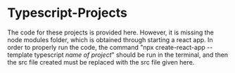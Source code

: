 # Typescript-Projects
The code for these projects is provided here. However, it is missing the node modules folder, which is obtained through starting a react app. In order to properly run the code, the command "npx create-react-app --template typescript *name of project*" should be run in the terminal, and then the src file created must be replaced with the src file given here. 
